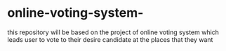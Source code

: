 # online-voting-system-
this repository will be based on the project of online voting system which leads user to vote to their desire candidate at the places that they want 
